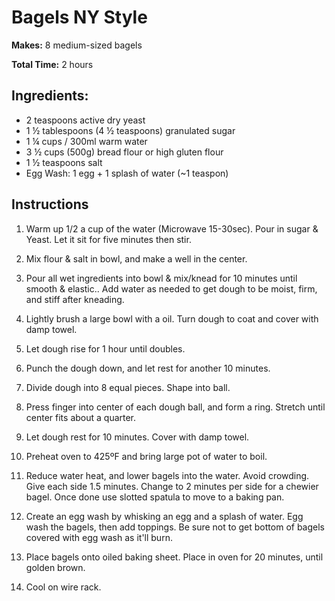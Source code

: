 # Bagels NY Style

**Makes:** 8 medium-sized bagels

**Total Time:** 2 hours


## Ingredients:
* 2 teaspoons active dry yeast
* 1 ½ tablespoons (4 ½ teaspoons) granulated sugar
* 1 ¼ cups / 300ml warm water 
* 3 ½ cups (500g) bread flour or high gluten flour
* 1 ½ teaspoons salt
* Egg Wash: 1 egg + 1 splash of water (~1 teaspon)

## Instructions
1. Warm up 1/2 a cup of the water (Microwave 15-30sec). Pour in sugar & Yeast. Let it sit for five minutes then stir.

2. Mix flour & salt in bowl, and make a well in the center.

3. Pour all wet ingredients into bowl & mix/knead for 10 minutes until smooth & elastic.. Add water as needed to get dough to be moist, firm, and stiff after kneading.

4. Lightly brush a large bowl with a oil. Turn dough to coat and cover with damp towel.

5. Let dough rise for 1 hour until doubles.

6. Punch the dough down, and let rest for another 10 minutes.

7. Divide dough into 8 equal pieces. Shape into ball.

8. Press finger into center of each dough ball, and form a ring. Stretch until center fits about a quarter.

9. Let dough rest for 10 minutes. Cover with damp towel.

10. Preheat oven to 425ºF and bring large pot of water to boil.

11. Reduce water heat, and lower bagels into the water. Avoid crowding. Give each side 1.5 minutes. Change to 2 minutes per side for a chewier bagel. Once done use slotted spatula to move to a baking pan.

12. Create an egg wash by whisking an egg and a splash of water. Egg wash the bagels, then add toppings. Be sure not to get bottom of bagels covered with egg wash as it'll burn.

13. Place bagels onto oiled baking sheet. Place in oven for 20 minutes, until golden brown.

14. Cool on wire rack.



